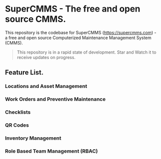 # SuperCMMS - The free and open source CMMS.

This repository is the codebase for SuperCMMS (https://supercmms.com) - a free and open source Computerized Maintenance Management System (CMMS). 
>This repository is in a rapid state of development. Star and Watch it to receive updates on progress.  

## Feature List.

### Locations and Asset Management
### Work Orders and Preventive Maintenance
### Checklists
### QR Codes
### Inventory Management
### Role Based Team Management (RBAC)

